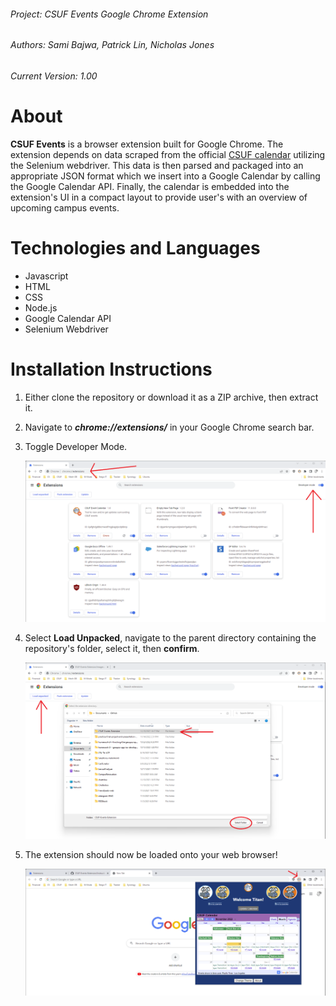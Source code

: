 ###### Project: CSUF Events Google Chrome Extension
###### Authors: Sami Bajwa, Patrick Lin, Nicholas Jones
###### Current Version: 1.00

# About
**CSUF Events** is a browser extension built for Google Chrome. The extension depends on data scraped from the official [CSUF calendar](http://calendar.fullerton.edu/) utilizing the Selenium webdriver. This data is then parsed and packaged into an appropriate JSON format which we insert into a Google Calendar by calling the Google Calendar API. Finally, the calendar is embedded into the extension's UI in a compact layout to provide user's with an overview of upcoming campus events.

# Technologies and Languages
* Javascript
* HTML
* CSS
* Node.js
* Google Calendar API
* Selenium Webdriver

# Installation Instructions

1. Either clone the repository or download it as a ZIP archive, then extract it.
2. Navigate to **_chrome://extensions/_** in your Google Chrome search bar.
3. Toggle Developer Mode.

   ![Steps 2 & 3](https://github.com/Arbalest007/CSUF-Events-Extension/blob/4121b798e427ad0be989ddc424e1c9a0ffb3896b/images/Instruction%201.png)

4. Select **Load Unpacked**, navigate to the parent directory containing the repository's folder, select it, then **confirm**.

   ![Step 4](https://github.com/Arbalest007/CSUF-Events-Extension/blob/4121b798e427ad0be989ddc424e1c9a0ffb3896b/images/Instruction%202.png)

5. The extension should now be loaded onto your web browser!

   ![Installation Complete!](https://github.com/Arbalest007/CSUF-Events-Extension/blob/b1a67635a121ccb8ff6e058f73385adc2cd11eed/images/Instruction%203.png)